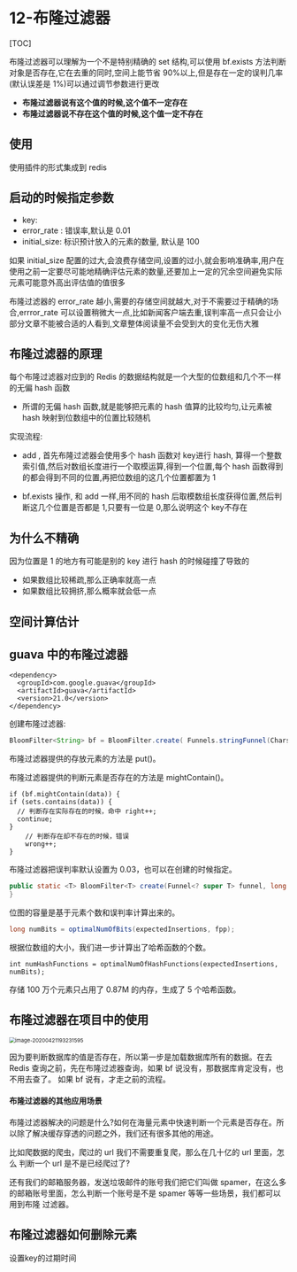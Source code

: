 # 12-布隆过滤器

[TOC]

布隆过滤器可以理解为一个不是特别精确的 set 结构,可以使用 bf.exists 方法判断对象是否存在,它在去重的同时,空间上能节省 90%以上,但是存在一定的误判几率(默认误差是 1%)可以通过调节参数进行更改

- **布隆过滤器说有这个值的时候,这个值不一定存在**
- **布隆过滤器说不存在这个值的时候,这个值一定不存在**

## 使用

使用插件的形式集成到 redis

## 启动的时候指定参数

- key: 
- error_rate : 错误率,默认是 0.01
- initial_size: 标识预计放入的元素的数量, 默认是 100

如果 initial_size 配置的过大,会浪费存储空间,设置的过小,就会影响准确率,用户在使用之前一定要尽可能地精确评估元素的数量,还要加上一定的冗余空间避免实际元素可能意外高出评估值的值很多

布隆过滤器的 error_rate 越小,需要的存储空间就越大,对于不需要过于精确的场合,errror_rate 可以设置稍微大一点,比如新闻客户端去重,误判率高一点只会让小部分文章不能被合适的人看到,文章整体阅读量不会受到大的变化无伤大雅

## 布隆过滤器的原理

每个布隆过滤器对应到的 Redis 的数据结构就是一个大型的位数组和几个不一样的无偏 hash 函数

- 所谓的无偏 hash 函数,就是能够把元素的 hash 值算的比较均匀,让元素被 hash 映射到位数组中的位置比较随机

实现流程:

- add , 首先布隆过滤器会使用多个 hash 函数对 key进行 hash, 算得一个整数索引值,然后对数组长度进行一个取模运算,得到一个位置,每个 hash 函数得到的都会得到不同的位置,再把位数组的这几个位置都置为 1 

- bf.exists 操作, 和 add 一样,用不同的 hash 后取模数组长度获得位置,然后判断这几个位置是否都是 1,只要有一位是 0,那么说明这个 key不存在

## 为什么不精确

因为位置是 1 的地方有可能是别的 key 进行 hash 的时候碰撞了导致的

- 如果数组比较稀疏,那么正确率就高一点
- 如果数组比较拥挤,那么概率就会低一点

## 空间计算估计

## guava 中的布隆过滤器

```
<dependency> 
  <groupId>com.google.guava</groupId> 
  <artifactId>guava</artifactId>
  <version>21.0</version>
</dependency>
```

创建布隆过滤器:

```java
BloomFilter<String> bf = BloomFilter.create( Funnels.stringFunnel(Charsets.UTF_8), insertions);
```

布隆过滤器提供的存放元素的方法是 put()。 

布隆过滤器提供的判断元素是否存在的方法是 mightContain()。

```
if (bf.mightContain(data)) {
if (sets.contains(data)) {
  // 判断存在实际存在的时候，命中 right++;
  continue;
}
	// 判断存在却不存在的时候，错误
	wrong++; 
}
```

布隆过滤器把误判率默认设置为 0.03，也可以在创建的时候指定。

```java
public static <T> BloomFilter<T> create(Funnel<? super T> funnel, long expectedInsertions) { return create(funnel, expectedInsertions, 0.03D);
}
```

  位图的容量是基于元素个数和误判率计算出来的。

```java
long numBits = optimalNumOfBits(expectedInsertions, fpp);
```

根据位数组的大小，我们进一步计算出了哈希函数的个数。

```
int numHashFunctions = optimalNumOfHashFunctions(expectedInsertions, numBits);
```

存储 100 万个元素只占用了 0.87M 的内存，生成了 5 个哈希函数。

## 布隆过滤器在项目中的使用

<img src="assets/image-20200421193231595.png" alt="image-20200421193231595" style="zoom: 67%;" />

因为要判断数据库的值是否存在，所以第一步是加载数据库所有的数据。在去 Redis 查询之前，先在布隆过滤器查询，如果 bf 说没有，那数据库肯定没有，也不用去查了。 如果 bf 说有，才走之前的流程。

#### 布隆过滤器的其他应用场景

布隆过滤器解决的问题是什么?如何在海量元素中快速判断一个元素是否存在。所 以除了解决缓存穿透的问题之外，我们还有很多其他的用途。

比如爬数据的爬虫，爬过的 url 我们不需要重复爬，那么在几十亿的 url 里面，怎么 判断一个 url 是不是已经爬过了?

还有我们的邮箱服务器，发送垃圾邮件的账号我们把它们叫做 spamer，在这么多的邮箱账号里面，怎么判断一个账号是不是 spamer 等等一些场景，我们都可以用到布隆 过滤器。

## 布隆过滤器如何删除元素

设置key的过期时间